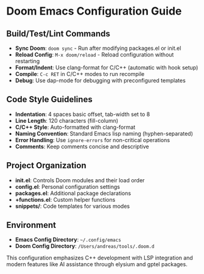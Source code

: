 # Doom Emacs Configuration Guide

## Build/Test/Lint Commands
- **Sync Doom**: `doom sync` - Run after modifying packages.el or init.el
- **Reload Config**: `M-x doom/reload` - Reload configuration without restarting
- **Format/Indent**: Use clang-format for C/C++ (automatic with hook setup)
- **Compile**: `C-c RET` in C/C++ modes to run recompile
- **Debug**: Use dap-mode for debugging with preconfigured templates

## Code Style Guidelines
- **Indentation**: 4 spaces basic offset, tab-width set to 8
- **Line Length**: 120 characters (fill-column)
- **C/C++ Style**: Auto-formatted with clang-format
- **Naming Convention**: Standard Emacs lisp naming (hyphen-separated)
- **Error Handling**: Use `ignore-errors` for non-critical operations
- **Comments**: Keep comments concise and descriptive

## Project Organization
- **init.el**: Controls Doom modules and their load order
- **config.el**: Personal configuration settings
- **packages.el**: Additional package declarations
- **+functions.el**: Custom helper functions
- **snippets/**: Code templates for various modes

## Environment
- **Emacs Config Directory**: `~/.config/emacs`
- **Doom Config Directory**: `/Users/andreas/tools/.doom.d`

This configuration emphasizes C++ development with LSP integration and modern features like AI assistance through elysium and gptel packages.